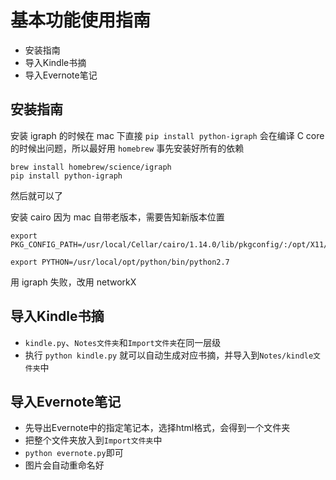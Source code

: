 # 基本功能使用指南


<!-- MarkdownTOC -->

- 安装指南
- 导入Kindle书摘
- 导入Evernote笔记

<!-- /MarkdownTOC -->

## 安装指南

安装 igraph 的时候在 mac 下直接 `pip install python-igraph` 会在编译 C core 的时候出问题，所以最好用 `homebrew` 事先安装好所有的依赖

    brew install homebrew/science/igraph
    pip install python-igraph

然后就可以了

安装 cairo 因为 mac 自带老版本，需要告知新版本位置

    export PKG_CONFIG_PATH=/usr/local/Cellar/cairo/1.14.0/lib/pkgconfig/:/opt/X11/lib/pkgconfig

    export PYTHON=/usr/local/opt/python/bin/python2.7

用 igraph 失败，改用 networkX



## 导入Kindle书摘

+ `kindle.py`、`Notes文件夹`和`Import文件夹`在同一层级
+ 执行 `python kindle.py` 就可以自动生成对应书摘，并导入到`Notes/kindle文件夹`中

## 导入Evernote笔记

+ 先导出Evernote中的指定笔记本，选择html格式，会得到一个文件夹
+ 把整个文件夹放入到`Import文件夹`中
+ `python evernote.py`即可
+ 图片会自动重命名好

